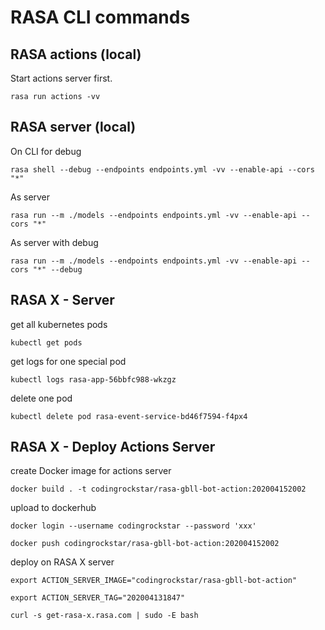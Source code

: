 # RASA CLI commands

## RASA actions (local)

Start actions server first. 

```
rasa run actions -vv
```

## RASA server (local)

On CLI for debug

```
rasa shell --debug --endpoints endpoints.yml -vv --enable-api --cors "*"
```

As server

```
rasa run --m ./models --endpoints endpoints.yml -vv --enable-api --cors "*"
```

As server with debug

```
rasa run --m ./models --endpoints endpoints.yml -vv --enable-api --cors "*" --debug
```


## RASA X - Server

get all kubernetes pods

```
kubectl get pods
```

get logs for one special pod

```
kubectl logs rasa-app-56bbfc988-wkzgz
```

delete one pod

```
kubectl delete pod rasa-event-service-bd46f7594-f4px4
```


## RASA X - Deploy Actions Server

create Docker image for actions server

```
docker build . -t codingrockstar/rasa-gbll-bot-action:202004152002
```

upload to dockerhub

```
docker login --username codingrockstar --password 'xxx'
```

```
docker push codingrockstar/rasa-gbll-bot-action:202004152002
```

deploy on RASA X server

```
export ACTION_SERVER_IMAGE="codingrockstar/rasa-gbll-bot-action"
```

```
export ACTION_SERVER_TAG="202004131847"
```

```
curl -s get-rasa-x.rasa.com | sudo -E bash
```